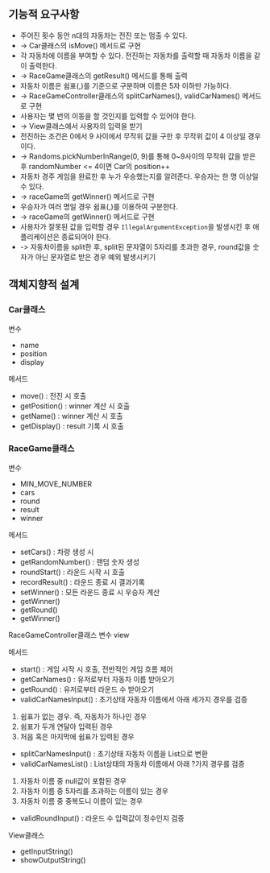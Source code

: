 ## 기능적 요구사항

- 주어진 횟수 동안 n대의 자동차는 전진 또는 멈출 수 있다. 
- -> Car클래스의 isMove() 메서드로 구현
- 각 자동차에 이름을 부여할 수 있다. 전진하는 자동차를 출력할 때 자동차 이름을 같이 출력한다. 
- -> RaceGame클래스의 getResult() 메서드를 통해 출력
- 자동차 이름은 쉼표(,)를 기준으로 구분하며 이름은 5자 이하만 가능하다.
- -> RaceGameController클래스의 splitCarNames(), validCarNames() 메서드로 구현
- 사용자는 몇 번의 이동을 할 것인지를 입력할 수 있어야 한다.
- -> View클래스에서 사용자의 입력을 받기
- 전진하는 조건은 0에서 9 사이에서 무작위 값을 구한 후 무작위 값이 4 이상일 경우이다.
- -> Randoms.pickNumberInRange(0, 9)를 통해 0~9사이의 무작위 값을 받은 후 randomNumber <= 4이면 Car의 position++
- 자동차 경주 게임을 완료한 후 누가 우승했는지를 알려준다. 우승자는 한 명 이상일 수 있다.
- -> raceGame의 getWinner() 메서드로 구현
- 우승자가 여러 명일 경우 쉼표(,)를 이용하여 구분한다.
- -> raceGame의 getWinner() 메서드로 구현
- 사용자가 잘못된 값을 입력할 경우 `IllegalArgumentException`을 발생시킨 후 애플리케이션은 종료되어야 한다.
- -> 자동차이름을 split한 후, split된 문자열이 5자리를 초과한 경우, round값을 숫자가 아닌 문자열로 받은 경우 예외 발생시키기



## 객체지향적 설계

### Car클래스
변수
- name
- position
- display

메서드
- move() : 전진 시 호출
- getPosition() : winner 계산 시 호출
- getName() : winner 계산 시 호출
- getDisplay() : result 기록 시 호출


### RaceGame클래스
변수
- MIN_MOVE_NUMBER
- cars
- round
- result
- winner

메서드
- setCars() : 차량 생성 시 
- getRandomNumber() : 랜덤 숫자 생성
- roundStart() : 라운드 시작 시 호출
- recordResult() : 라운드 종료 시 결과기록
- setWinner() : 모든 라운드 종료 시 우승자 계산
- getWinner()
- getRound()
- getWinner()

RaceGameController클래스
변수
view

메서드
- start() : 게임 시작 시 호출, 전반적인 게임 흐름 제어
- getCarNames() : 유저로부터 자동차 이름 받아오기
- getRound() : 유저로부터 라운드 수 받아오기
- validCarNamesInput() : 초기상태 자동차 이름에서 아래 세가지 경우를 검증
1. 쉼표가 없는 경우. 즉, 자동차가 하나인 경우
2. 쉼표가 두개 연달아 입력된 경우
3. 처음 혹은 마지막에 쉼표가 입력된 경우
- splitCarNamesInput() : 초기상태 자동차 이름을 List<String>으로 변환
- validCarNamesList() : List<String>상태의 자동차 이름에서 아래 ?가지 경우를 검증
1. 자동차 이름 중 null값이 포함된 경우
2. 자동차 이름 중 5자리를 초과하는 이름이 있는 경우
3. 자동차 이름 중 중복도니 이름이 있는 경우
- validRoundInput() : 라운드 수 입력값이 정수인지 검증

View클래스
- getInputString()
- showOutputString()